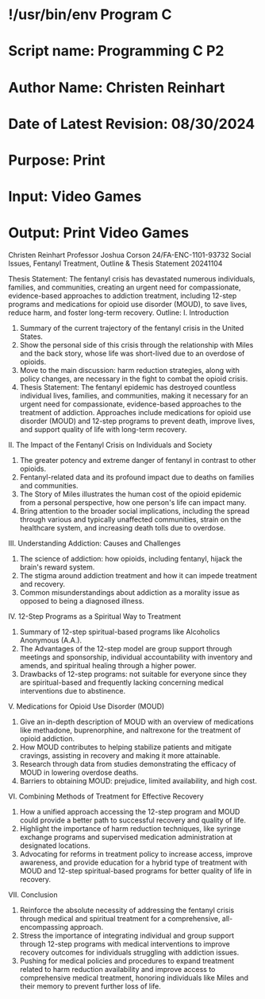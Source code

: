 # !/usr/bin/env Program C
# Script name: Programming C P2
# Author Name: Christen Reinhart
# Date of Latest Revision: 08/30/2024
# Purpose: Print
# Input: Video Games
# Output: Print Video Games

Christen Reinhart
Professor Joshua Corson
24/FA-ENC-1101-93732
Social Issues, Fentanyl Treatment, Outline & Thesis Statement
20241104

Thesis Statement:
The fentanyl crisis has devastated numerous individuals, families, and communities, creating an urgent need for compassionate, evidence-based approaches to addiction treatment, including 12-step programs and medications for opioid use disorder (MOUD), to save lives, reduce harm, and foster long-term recovery.
Outline:
I. Introduction
1) Summary of the current trajectory of the fentanyl crisis in the United States.
2) Show the personal side of this crisis through the relationship with Miles and the back story, whose life was short-lived due to an overdose of opioids.
3) Move to the main discussion: harm reduction strategies, along with policy changes, are necessary in the fight to combat the opioid crisis.  
4) Thesis Statement: The fentanyl epidemic has destroyed countless individual lives, families, and communities, making it necessary for an urgent need for compassionate, evidence-based approaches to the treatment of addiction. Approaches include medications for opioid use disorder (MOUD) and 12-step programs to prevent death, improve lives, and support quality of life with long-term recovery.

II. The Impact of the Fentanyl Crisis on Individuals and Society
1) The greater potency and extreme danger of fentanyl in contrast to other opioids.
2) Fentanyl-related data and its profound impact due to deaths on families and communities.
3) The Story of Miles illustrates the human cost of the opioid epidemic from a personal perspective, how one person's life can impact many.
4) Bring attention to the broader social implications, including the spread through various and typically unaffected communities, strain on the healthcare system, and increasing death tolls due to overdose. 

III. Understanding Addiction: Causes and Challenges
1) The science of addiction: how opioids, including fentanyl, hijack the brain's reward system.
2) The stigma around addiction treatment and how it can impede treatment and recovery.
3) Common misunderstandings about addiction as a morality issue as opposed to being a diagnosed illness.

IV. 12-Step Programs as a Spiritual Way to Treatment
1) Summary of 12-step spiritual-based programs like Alcoholics Anonymous (A.A.).
2) The Advantages of the 12-step model are group support through meetings and sponsorship, individual accountability with inventory and amends, and spiritual healing through a higher power.
3) Drawbacks of 12-step programs: not suitable for everyone since they are spiritual-based and frequently lacking concerning medical interventions due to abstinence.

V. Medications for Opioid Use Disorder (MOUD)
1) Give an in-depth description of MOUD with an overview of medications like methadone, buprenorphine, and naltrexone for the treatment of opioid addiction.
2) How MOUD contributes to helping stabilize patients and mitigate cravings, assisting in recovery and making it more attainable.
3) Research through data from studies demonstrating the efficacy of MOUD in lowering overdose deaths.
4) Barriers to obtaining MOUD: prejudice, limited availability, and high cost.

VI. Combining Methods of Treatment for Effective Recovery
1) How a unified approach accessing the 12-step program and MOUD could provide a better path to successful recovery and quality of life.
2) Highlight the importance of harm reduction techniques, like syringe exchange programs and supervised medication administration at designated locations.
3) Advocating for reforms in treatment policy to increase access, improve awareness, and provide education for a hybrid type of treatment with MOUD and 12-step spiritual-based programs for better quality of life in recovery.

VII. Conclusion
1) Reinforce the absolute necessity of addressing the fentanyl crisis through medical and spiritual treatment for a comprehensive, all-encompassing approach.
2) Stress the importance of integrating individual and group support through 12-step programs with medical interventions to improve recovery outcomes for individuals struggling with addiction issues.
3) Pushing for medical policies and procedures to expand treatment related to harm reduction availability and improve access to comprehensive medical treatment, honoring individuals like Miles and their memory to prevent further loss of life.






